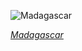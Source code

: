 
![Madagascar](https://www.gstatic.com/prettyearth/assets/full/6006.jpg)

*[Madagascar](https://www.google.com/maps/@-23.680962,43.639884,15z/data=!3m1!1e3)*
